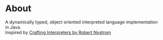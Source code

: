 # About

A dynamically typed, object oriented interpreted language implementation in Java.  
Inspired by [Crafting Interpreters by Robert Nystrom](https://craftinginterpreters.com/)
